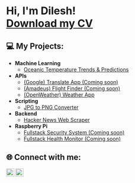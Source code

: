<h1>Hi, I'm Dilesh! <br/>
<a href="![CV](https://gist.github.com/user-attachments/assets/cb773284-6ed5-4f83-acf0-0b97f45fcf6c)">Download my CV</a>
</h1>

<h2> 💻 My Projects:</h2>

- <b>Machine Learning</b>
  - <a href="https://github.com/dileshm/Python-Projects/tree/main/OceanDataScience">Oceanic Temperature Trends & Predictions</a>
- <b>APIs</b>
  - <a href="https://github.com/dileshm/Python-Projects/tree/main/APITranslatorApp">(Google) Translate App (Coming soon)</a>
  - <a href="https://github.com/dileshm/Python-Projects/tree/main/FlightFinder">(Amadeus) Flight Finder (Coming soon)</a>
  - <a href="https://github.com/dileshm/Python-Projects/tree/main/APIWeatherApp">(OpenWeather) Weather App</a>
- <b>Scripting</b>
  - <a href="https://github.com/dileshm/Python-Projects/tree/main/JPGtoPNGconverter">JPG to PNG Converter</a>
- <b>Backend</b>
  - <a href="https://github.com/dileshm/Python-Projects/tree/main/HackerNewsWebScraper">Hacker News Web Scraper</a>  
- <b>Raspberry Pi</b>
  - <a href="https://github.com/dileshm/Python-Projects/tree/main/SecuritySystem">Fullstack Security System (Coming soon)</a>
  - <a href="https://github.com/dileshm/Python-Projects/tree/main/PatientHealthMonitor">Fullstack Health Monitor (Coming soon)</a>
  
  
<h2> 🌐 Connect with me:</h2>

<a href="https://www.linkedin.com/in/dilesh-makanjee/">
  <img align="left" alt="Dilesh Makanjee | LinkedIn" width="22px" src="https://cdn.jsdelivr.net/npm/simple-icons@v3/icons/linkedin.svg" />
</a>
<a href="mailto:dilesh.makanjee@hotmail.com">
  <img align="left" alt="Dilesh Makanjee | Outlook" width="22px" src="https://cdn.jsdelivr.net/npm/simple-icons@v3/icons/microsoftoutlook.svg" />
</a>
<!--

